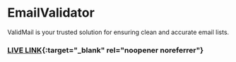# EmailValidator
ValidMail is your trusted solution for ensuring clean and accurate email lists. 
### [**LIVE LINK**](https://shuvo-paul-247.github.io/EmailValidator){:target="_blank" rel="noopener noreferrer"}
